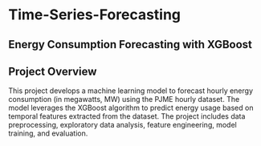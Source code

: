 # Time-Series-Forecasting

## Energy Consumption Forecasting with XGBoost

## Project Overview

This project develops a machine learning model to forecast hourly energy consumption (in megawatts, MW) using the PJME hourly dataset. The model leverages the XGBoost algorithm to predict energy usage based on temporal features extracted from the dataset. The project includes data preprocessing, exploratory data analysis, feature engineering, model training, and evaluation.

